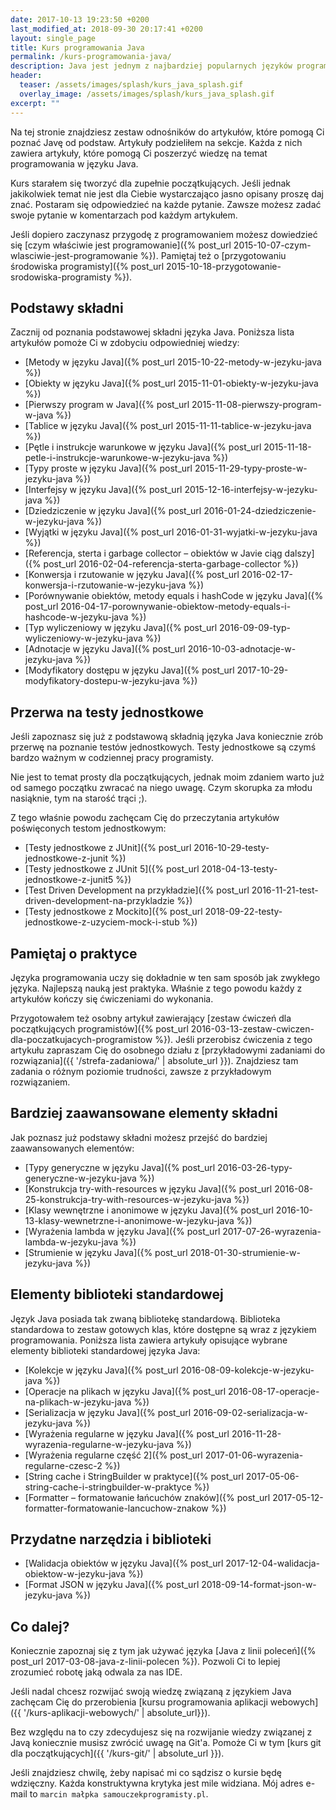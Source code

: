 ```yaml
---
date: 2017-10-13 19:23:50 +0200
last_modified_at: 2018-09-30 20:17:41 +0200
layout: single_page
title: Kurs programowania Java
permalink: /kurs-programowania-java/
description: Java jest jednym z najbardziej popularnych języków programowania. Kurs ten pomoże Ci poznać składnię języka Java jak i część funkcjonalności dostępnych w bibliotece standardowej.
header:
  teaser: /assets/images/splash/kurs_java_splash.gif
  overlay_image: /assets/images/splash/kurs_java_splash.gif
excerpt: ""
---
```


Na tej stronie znajdziesz zestaw odnośników do artykułów, które pomogą Ci poznać Javę od podstaw. Artykuły podzieliłem na sekcje. Każda z nich zawiera artykuły, które pomogą Ci poszerzyć wiedzę na temat programowania w języku Java.

Kurs starałem się tworzyć dla zupełnie początkujących. Jeśli jednak jakikolwiek temat nie jest dla Ciebie wystarczająco jasno opisany proszę daj znać. Postaram się odpowiedzieć na każde pytanie. Zawsze możesz zadać swoje pytanie w komentarzach pod każdym artykułem.

Jeśli dopiero zaczynasz przygodę z programowaniem możesz dowiedzieć się [czym właściwie jest programowanie]({% post_url 2015-10-07-czym-wlasciwie-jest-programowanie %}). Pamiętaj też o 
[przygotowaniu środowiska programisty]({% post_url 2015-10-18-przygotowanie-srodowiska-programisty %}).

## Podstawy składni

Zacznij od poznania podstawowej składni języka Java. Poniższa lista artykułów pomoże Ci w zdobyciu odpowiedniej wiedzy:

* [Metody w języku Java]({% post_url 2015-10-22-metody-w-jezyku-java %})
* [Obiekty w języku Java]({% post_url 2015-11-01-obiekty-w-jezyku-java %})
* [Pierwszy program w Java]({% post_url 2015-11-08-pierwszy-program-w-java %})
* [Tablice w języku Java]({% post_url 2015-11-11-tablice-w-jezyku-java %})
* [Pętle i instrukcje warunkowe w języku Java]({% post_url 2015-11-18-petle-i-instrukcje-warunkowe-w-jezyku-java %})
* [Typy proste w języku Java]({% post_url 2015-11-29-typy-proste-w-jezyku-java %})
* [Interfejsy w języku Java]({% post_url 2015-12-16-interfejsy-w-jezyku-java %})
* [Dziedziczenie w języku Java]({% post_url 2016-01-24-dziedziczenie-w-jezyku-java %})
* [Wyjątki w języku Java]({% post_url 2016-01-31-wyjatki-w-jezyku-java %})
* [Referencja, sterta i garbage collector – obiektów w Javie ciąg dalszy]({% post_url 2016-02-04-referencja-sterta-garbage-collector %})
* [Konwersja i rzutowanie w języku Java]({% post_url 2016-02-17-konwersja-i-rzutowanie-w-jezyku-java %})
* [Porównywanie obiektów, metody equals i hashCode w języku Java]({% post_url 2016-04-17-porownywanie-obiektow-metody-equals-i-hashcode-w-jezyku-java %})
* [Typ wyliczeniowy w języku Java]({% post_url 2016-09-09-typ-wyliczeniowy-w-jezyku-java %})
* [Adnotacje w języku Java]({% post_url 2016-10-03-adnotacje-w-jezyku-java %})
* [Modyfikatory dostępu w języku Java]({% post_url 2017-10-29-modyfikatory-dostepu-w-jezyku-java %})

## Przerwa na testy jednostkowe

Jeśli zapoznasz się już z podstawową składnią języka Java koniecznie zrób przerwę na poznanie testów jednostkowych. Testy jednostkowe są czymś bardzo ważnym w codziennej pracy programisty.

Nie jest to temat prosty dla początkujących, jednak moim zdaniem warto już od samego początku zwracać na niego uwagę. Czym skorupka za młodu nasiąknie, tym na starość trąci ;).

Z tego właśnie powodu zachęcam Cię do przeczytania artykułów poświęconych testom jednostkowym:

* [Testy jednostkowe z JUnit]({% post_url 2016-10-29-testy-jednostkowe-z-junit %})
* [Testy jednostkowe z JUnit 5]({% post_url 2018-04-13-testy-jednostkowe-z-junit5 %})
* [Test Driven Development na przykładzie]({% post_url 2016-11-21-test-driven-development-na-przykladzie %})
* [Testy jednostkowe z Mockito]({% post_url 2018-09-22-testy-jednostkowe-z-uzyciem-mock-i-stub %})

## Pamiętaj o praktyce

Języka programowania uczy się dokładnie w ten sam sposób jak zwykłego języka. Najlepszą nauką jest praktyka. Właśnie z tego powodu każdy z artykułów kończy się ćwiczeniami do wykonania.

Przygotowałem też osobny artykuł zawierający [zestaw ćwiczeń dla początkujących programistów]({% post_url 2016-03-13-zestaw-cwiczen-dla-poczatkujacych-programistow %}). Jeśli przerobisz ćwiczenia z tego artykułu zapraszam Cię do osobnego działu z [przykładowymi zadaniami do rozwiązania]({{ '/strefa-zadaniowa/' | absolute_url }}). Znajdziesz tam zadania o różnym poziomie trudności, zawsze z przykładowym rozwiązaniem.

## Bardziej zaawansowane elementy składni

Jak poznasz już podstawy składni możesz przejść do bardziej zaawansowanych elementów:

* [Typy generyczne w języku Java]({% post_url 2016-03-26-typy-generyczne-w-jezyku-java %})
* [Konstrukcja try-with-resources w języku Java]({% post_url 2016-08-25-konstrukcja-try-with-resources-w-jezyku-java %})
* [Klasy wewnętrzne i anonimowe w języku Java]({% post_url 2016-10-13-klasy-wewnetrzne-i-anonimowe-w-jezyku-java %})
* [Wyrażenia lambda w języku Java]({% post_url 2017-07-26-wyrazenia-lambda-w-jezyku-java %})
* [Strumienie w języku Java]({% post_url 2018-01-30-strumienie-w-jezyku-java %})

## Elementy biblioteki standardowej

Język Java posiada tak zwaną bibliotekę standardową. Biblioteka standardowa to zestaw gotowych klas, które dostępne są wraz z językiem programowania. Poniższa lista zawiera artykuły opisujące wybrane elementy biblioteki standardowej języka Java:

* [Kolekcje w języku Java]({% post_url 2016-08-09-kolekcje-w-jezyku-java %})
* [Operacje na plikach w języku Java]({% post_url 2016-08-17-operacje-na-plikach-w-jezyku-java %})
* [Serializacja w języku Java]({% post_url 2016-09-02-serializacja-w-jezyku-java %})
* [Wyrażenia regularne w języku Java]({% post_url 2016-11-28-wyrazenia-regularne-w-jezyku-java %})
* [Wyrażenia regularne część 2]({% post_url 2017-01-06-wyrazenia-regularne-czesc-2 %})
* [String cache i StringBuilder w praktyce]({% post_url 2017-05-06-string-cache-i-stringbuilder-w-praktyce %})
* [Formatter – formatowanie łańcuchów znaków]({% post_url 2017-05-12-formatter-formatowanie-lancuchow-znakow %})

## Przydatne narzędzia i biblioteki

* [Walidacja obiektów w języku Java]({% post_url 2017-12-04-walidacja-obiektow-w-jezyku-java %})
* [Format JSON w języku Java]({% post_url 2018-09-14-format-json-w-jezyku-java %})

## Co dalej?

Koniecznie zapoznaj się z tym jak używać języka [Java z linii poleceń]({% post_url 2017-03-08-java-z-linii-polecen %}). Pozwoli Ci to lepiej zrozumieć robotę jaką odwala za nas IDE. 

Jeśli nadal chcesz rozwijać swoją wiedzę związaną z językiem Java zachęcam Cię do przerobienia [kursu programowania aplikacji webowych]({{ '/kurs-aplikacji-webowych/' | absolute_url}}).

Bez względu na to czy zdecydujesz się na rozwijanie wiedzy związanej z Javą koniecznie musisz zwrócić uwagę na Git'a. Pomoże Ci w tym [kurs git dla początkujących]({{ '/kurs-git/' | absolute_url }}).

Jeśli znajdziesz chwilę, żeby napisać mi co sądzisz o kursie będę wdzięczny. Każda konstruktywna krytyka jest mile widziana. Mój adres e-mail to `marcin małpka samouczekprogramisty.pl`.
